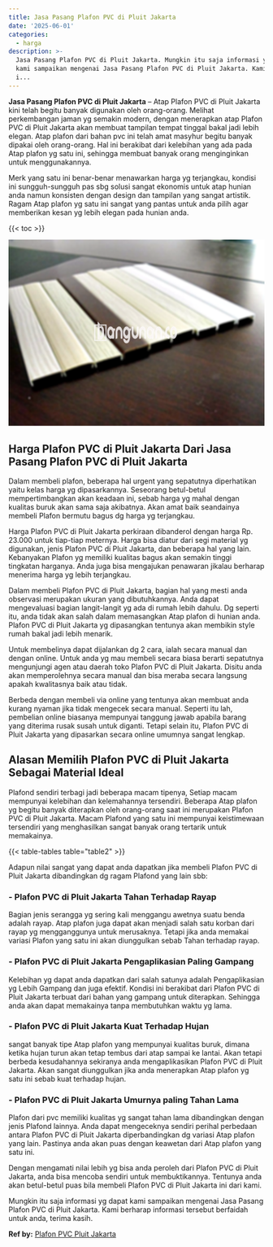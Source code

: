 ```yaml
---
title: Jasa Pasang Plafon PVC di Pluit Jakarta
date: '2025-06-01'
categories:
  - harga
description: >-
  Jasa Pasang Plafon PVC di Pluit Jakarta. Mungkin itu saja informasi yg dapat
  kami sampaikan mengenai Jasa Pasang Plafon PVC di Pluit Jakarta. Kami berharap
  i...
---
```


**Jasa Pasang Plafon PVC di Pluit Jakarta** – Atap Plafon PVC di Pluit Jakarta kini telah begitu banyak digunakan oleh orang-orang. Melihat perkembangan jaman yg semakin modern, dengan menerapkan atap Plafon PVC di Pluit Jakarta akan membuat tampilan tempat tinggal bakal jadi lebih elegan. Atap plafon dari bahan pvc ini telah amat masyhur begitu banyak dipakai oleh orang-orang. Hal ini berakibat dari kelebihan yang ada pada Atap plafon yg satu ini, sehingga membuat banyak orang menginginkan untuk menggunakannya.

Merk yang satu ini benar-benar menawarkan harga yg terjangkau, kondisi ini sungguh-sungguh pas sbg solusi sangat ekonomis untuk atap hunian anda namun konsisten dengan design dan tampilan yang sangat artistik. Ragam Atap plafon yg satu ini sangat yang pantas untuk anda pilih agar memberikan kesan yg lebih elegan pada hunian anda.

{{< toc >}}

![Jasa Pasang Plafon PVC di Pluit Jakarta](/images/flafond-pvc-murah22.png)

## Harga Plafon PVC di Pluit Jakarta Dari Jasa Pasang Plafon PVC di Pluit Jakarta

Dalam membeli plafon, beberapa hal urgent yang sepatutnya diperhatikan yaitu kelas harga yg dipasarkannya. Seseorang betul-betul mempertimbangkan akan keadaan ini, sebab harga yg mahal dengan kualitas buruk akan sama saja akibatnya. Akan amat baik seandainya membeli Plafon bermutu bagus dg harga yg terjangkau.

Harga Plafon PVC di Pluit Jakarta perkiraan dibanderol dengan harga Rp. 23.000 untuk tiap-tiap meternya. Harga bisa diatur dari segi material yg digunakan, jenis Plafon PVC di Pluit Jakarta, dan beberapa hal yang lain. Kebanyakan Plafon yg memiliki kualitas bagus akan semakin tinggi tingkatan harganya. Anda juga bisa mengajukan penawaran jikalau berharap menerima harga yg lebih terjangkau.

Dalam membeli Plafon PVC di Pluit Jakarta, bagian hal yang mesti anda observasi merupakan ukuran yang dibutuhkannya. Anda dapat mengevaluasi bagian langit-langit yg ada di rumah lebih dahulu. Dg seperti itu, anda tidak akan salah dalam memasangkan Atap plafon di hunian anda. Plafon PVC di Pluit Jakarta yg dipasangkan tentunya akan membikin style rumah bakal jadi lebih menarik.

Untuk membelinya dapat dijalankan dg 2 cara, ialah secara manual dan dengan online. Untuk anda yg mau membeli secara biasa berarti sepatutnya mengunjungi agen atau daerah toko Plafon PVC di Pluit Jakarta. Disitu anda akan memperolehnya secara manual dan bisa meraba secara langsung apakah kwalitasnya baik atau tidak.

Berbeda dengan membeli via online yang tentunya akan membuat anda kurang nyaman jika tidak mengecek secara manual. Seperti itu lah, pembelian online biasanya mempunyai tanggung jawab apabila barang yang diterima rusak susah untuk diganti. Tetapi selain itu, Plafon PVC di Pluit Jakarta yang dipasarkan secara online umumnya sangat lengkap.

## Alasan Memilih Plafon PVC di Pluit Jakarta Sebagai Material Ideal

Plafond sendiri terbagi jadi beberapa macam tipenya, Setiap macam mempunyai kelebihan dan kelemahannya tersendiri. Beberapa Atap plafon yg begitu banyak diterapkan oleh orang-orang saat ini merupakan Plafon PVC di Pluit Jakarta. Macam Plafond yang satu ini mempunyai keistimewaan tersendiri yang menghasilkan sangat banyak orang tertarik untuk memakainya.

{{< table-tables table="table2" >}}

Adapun nilai sangat yang dapat anda dapatkan jika membeli Plafon PVC di Pluit Jakarta dibandingkan dg ragam Plafond yang lain sbb:

### \- Plafon PVC di Pluit Jakarta Tahan Terhadap Rayap

Bagian jenis serangga yg sering kali menggangu awetnya suatu benda adalah rayap. Atap plafon juga dapat akan menjadi salah satu korban dari rayap yg mengganggunya untuk merusaknya. Tetapi jika anda memakai variasi Plafon yang satu ini akan diunggulkan sebab Tahan terhadap rayap.

### \- Plafon PVC di Pluit Jakarta Pengaplikasian Paling Gampang

Kelebihan yg dapat anda dapatkan dari salah satunya adalah Pengaplikasian yg Lebih Gampang dan juga efektif. Kondisi ini berakibat dari Plafon PVC di Pluit Jakarta terbuat dari bahan yang gampang untuk diterapkan. Sehingga anda akan dapat memakainya tanpa membutuhkan waktu yg lama.

### \- Plafon PVC di Pluit Jakarta Kuat Terhadap Hujan

sangat banyak tipe Atap plafon yang mempunyai kualitas buruk, dimana ketika hujan turun akan tetap tembus dari atap sampai ke lantai. Akan tetapi berbeda kesudahannya sekiranya anda mengaplikasikan Plafon PVC di Pluit Jakarta. Akan sangat diunggulkan jika anda menerapkan Atap plafon yg satu ini sebab kuat terhadap hujan.

### \- Plafon PVC di Pluit Jakarta Umurnya paling Tahan Lama

Plafon dari pvc memiliki kualitas yg sangat tahan lama dibandingkan dengan jenis Plafond lainnya. Anda dapat mengeceknya sendiri perihal perbedaan antara Plafon PVC di Pluit Jakarta diperbandingkan dg variasi Atap plafon yang lain. Pastinya anda akan puas dengan keawetan dari Atap plafon yang satu ini.

Dengan mengamati nilai lebih yg bisa anda peroleh dari Plafon PVC di Pluit Jakarta, anda bisa mencoba sendiri untuk membuktikannya. Tentunya anda akan betul-betul puas bila membeli Plafon PVC di Pluit Jakarta ini dari kami.

Mungkin itu saja informasi yg dapat kami sampaikan mengenai Jasa Pasang Plafon PVC di Pluit Jakarta. Kami berharap informasi tersebut berfaidah untuk anda, terima kasih.

**Ref by:** [Plafon PVC Pluit Jakarta](https://id.wikipedia.org/wiki/Plafon)
